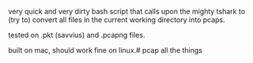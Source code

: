 very quick and very dirty bash script that calls upon the mighty tshark to (try to) convert all files in the current working directory into pcaps.

tested on .pkt (savvius) and .pcapng files.

built on mac, should work fine on linux.# pcap all the things

